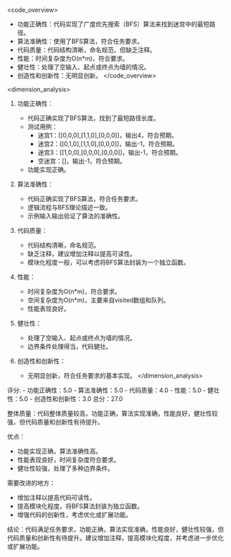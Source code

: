 <code_overview>
- 功能正确性：代码实现了广度优先搜索（BFS）算法来找到迷宫中的最短路径。
- 算法准确性：使用了BFS算法，符合任务要求。
- 代码质量：代码结构清晰，命名规范，但缺乏注释。
- 性能：时间复杂度为O(n*m)，符合要求。
- 健壮性：处理了空输入、起点或终点为墙的情况。
- 创造性和创新性：无明显创新。
</code_overview>

<dimension_analysis>
1. 功能正确性：
   - 代码正确实现了BFS算法，找到了最短路径长度。
   - 测试用例：
     - 迷宫1：[[0,0,0],[1,1,0],[0,0,0]]，输出4，符合预期。
     - 迷宫2：[[0,1,0],[1,1,0],[0,0,0]]，输出-1，符合预期。
     - 迷宫3：[[1,0,0],[0,0,0],[0,0,0]]，输出-1，符合预期。
     - 空迷宫：[]，输出-1，符合预期。
   - 功能实现正确。

2. 算法准确性：
   - 代码正确实现了BFS算法，符合任务要求。
   - 逻辑流程与BFS理论描述一致。
   - 示例输入输出验证了算法的准确性。

3. 代码质量：
   - 代码结构清晰，命名规范。
   - 缺乏注释，建议增加注释以提高可读性。
   - 模块化程度一般，可以考虑将BFS算法封装为一个独立函数。

4. 性能：
   - 时间复杂度为O(n*m)，符合要求。
   - 空间复杂度为O(n*m)，主要来自visited数组和队列。
   - 性能表现良好。

5. 健壮性：
   - 处理了空输入、起点或终点为墙的情况。
   - 边界条件处理得当，代码健壮。

6. 创造性和创新性：
   - 无明显创新，符合任务要求的基本实现。
</dimension_analysis>

<summary>
评分: 
- 功能正确性：5.0
- 算法准确性：5.0
- 代码质量：4.0
- 性能：5.0
- 健壮性：5.0
- 创造性和创新性：3.0
总分：27.0

整体质量：代码整体质量较高，功能正确，算法实现准确，性能良好，健壮性较强，但代码质量和创新性有待提升。

优点：
- 功能实现正确，算法准确性高。
- 性能表现良好，时间复杂度符合要求。
- 健壮性较强，处理了多种边界条件。

需要改进的地方：
- 增加注释以提高代码可读性。
- 提高模块化程度，将BFS算法封装为独立函数。
- 增强代码的创新性，考虑优化或扩展功能。

结论：代码满足任务要求，功能正确，算法实现准确，性能良好，健壮性较强，但代码质量和创新性有待提升。建议增加注释，提高模块化程度，并考虑进一步优化或扩展功能。
</summary>